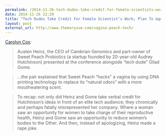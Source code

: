 ```yaml
---
permalink: /2014-11-26-tech-dudes-take-credit-for-female-scientists-work-plan-to-quothackquot-vaginas-so-they-smell-like-peaches
date: 2014-11-26 22:29
title: "Tech Dudes Take Credit For Female Scientist’s Work; Plan To &quot;Hack&quot; Vaginas So They Smell Like Peaches"
layout: post
external_url: http://www.themarysue.com/vagina-peach-tech/
---
```

[Carolyn Cox](http://www.themarysue.com/vagina-peach-tech/):

>Austen Heinz, the CEO of Cambrian Genomics and part-owner of Sweet Peach Probiotics (a startup founded by 20-year-old Audrey Hutchinson) presented at the conference alongside “tech dude” Gilad Gome.

> …the pair explained that Sweet Peach “hacks” a vagina by using DNA printing technology to replace its “natural odors” with a more mouthwatering scent. 

>To recap: not only did Heinz and Gome take verbal credit for Hutchinson’s ideas in front of an elite tech audience; they chronically and perhaps fatally misrepresented her company. Where a woman saw an opportunity for women to take charge of their reproductive health, Heinz and Gome saw an opportunity to reduce women’s bodies to the Other. And then, instead of apologizing, Heinz made a rape joke.

